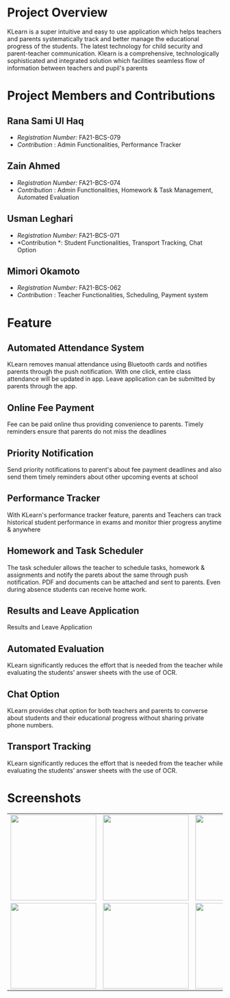
# Project Overview
KLearn is a super intuitive and easy to use application which helps teachers and parents systematically track and better manage the educational progress of the students. The latest technology for child security and parent-teacher communication. Klearn is a comprehensive, technologically sophisticated and integrated solution which facilities seamless flow of information between teachers and pupil's parents

# Project Members and Contributions
## Rana Sami Ul Haq
- *Registration Number:* FA21-BCS-079
- *Contribution* : Admin Functionalities, Performance Tracker
  
## Zain Ahmed
- *Registration Number:* FA21-BCS-074
- *Contribution* : Admin Functionalities, Homework & Task Management, Automated Evaluation
  
## Usman Leghari
- *Registration Number:* FA21-BCS-071
- *Contribution *: Student Functionalities, Transport Tracking, Chat Option

## Mimori Okamoto
- *Registration Number:* FA21-BCS-062
- *Contribution* : Teacher Functionalities, Scheduling, Payment system

# Feature

## Automated Attendance System
KLearn removes manual attendance using Bluetooth cards and notifies parents through the push notification. With one click, entire class attendance will be updated in app. Leave application can be submitted by parents through the app.

## Online Fee Payment
Fee can be paid online thus providing convenience to parents. Timely reminders ensure that parents do not miss the deadlines

## Priority Notification
Send priority notifications to parent's about fee payment deadlines and also send them timely reminders about other upcoming events at school

## Performance Tracker
With KLearn's performance tracker feature, parents and Teachers can track historical student performance in exams and monitor thier progress anytime & anywhere

## Homework and Task Scheduler
The task scheduler allows the teacher to schedule tasks, homework & assignments and notify the parets about the same through push notification. PDF and documents can be attached and sent to parents. Even during absence students can receive home work.

## Results and Leave Application
Results and Leave Application

## Automated Evaluation
KLearn significantly reduces the effort that is needed from the teacher while evaluating the students’ answer sheets with the use of OCR.

## Chat Option
KLearn provides chat option for both teachers and parents to converse about students and their educational progress without sharing private phone numbers.

## Transport Tracking
KLearn significantly reduces the effort that is needed from the teacher while evaluating the students’ answer sheets with the use of OCR.

# Screenshots

<div style="text-align: center">
    <table>
        <tr>
            <td style="text-align: center">
                <img src="https://res.cloudinary.com/dg6j9ww7f/image/upload/v1699608508/student-managment-system/yrwuhni6afxhdqpbb1zb.png" width="200"/>
            </td>            
            <td style="text-align: center">
                <img src="https://res.cloudinary.com/dg6j9ww7f/image/upload/v1699608507/student-managment-system/eheybacawzib6rne1yyn.png" width="200"/>
            </td>
            <td style="text-align: center">
                <img src="https://res.cloudinary.com/dg6j9ww7f/image/upload/v1699608507/student-managment-system/neladu63uygvciwo8vlf.png" width="200" />
            </td>
        </tr>
        <tr>
            <td style="text-align: center">
                <img src="https://res.cloudinary.com/dg6j9ww7f/image/upload/v1699608507/student-managment-system/qjf0cpkyrusrj2xw5ds6.png" width="200"/>
            </td>
            <td style="text-align: center">
                <img src="https://res.cloudinary.com/dg6j9ww7f/image/upload/v1699609661/student-managment-system/u60ivranufjsysyggun3.png" width="200"/>
            </td>
            <td style="text-align: center">
                <img src="https://res.cloudinary.com/dg6j9ww7f/image/upload/v1699609661/student-managment-system/wdaa05jxrmfmkqd9ieoy.png" width="200"/>
            </td>
        </tr>
    </table>
</div>